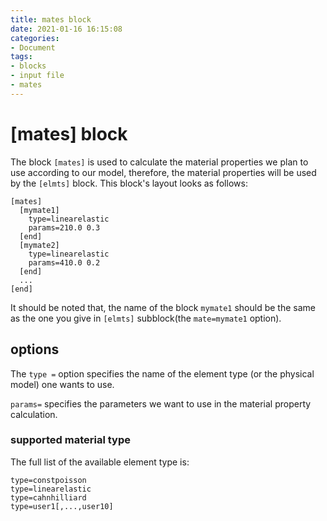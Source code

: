 ```yaml
---
title: mates block
date: 2021-01-16 16:15:08
categories:
- Document
tags:
- blocks
- input file
- mates
---
```


# [mates] block
The block `[mates]` is used to calculate the material properties we plan to use according to our model, therefore, the material properties will be used by the `[elmts]` block. This block's layout looks as follows:
```
[mates]
  [mymate1]
    type=linearelastic
    params=210.0 0.3
  [end]
  [mymate2]
    type=linearelastic
    params=410.0 0.2
  [end]
  ...
[end]
```
It should be noted that, the name of the block `mymate1` should be the same as the one you give in `[elmts]` subblock(the `mate=mymate1` option).

## options
The `type =` option specifies the name of the element type (or the physical model) one wants to use.

`params=` specifies the parameters we want to use in the material property calculation.


### supported material type
The full list of the available element type is:
```
type=constpoisson
type=linearelastic
type=cahnhilliard
type=user1[,...,user10]
```
